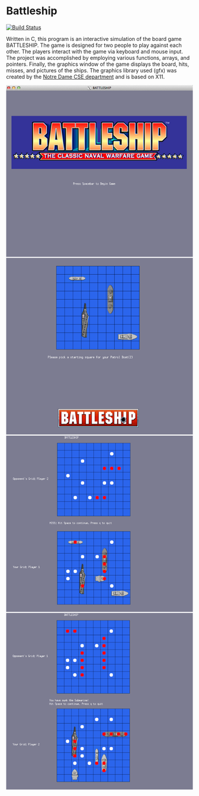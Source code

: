 # Battleship

[![Build Status](https://travis-ci.org/willmarkley/Battleship.svg?branch=master)](https://travis-ci.org/willmarkley/Battleship)  

Written in C, this program is an interactive simulation of the board game BATTLESHIP. The game is designed for two people to play against each other. The players interact with the game via keyboard and mouse input. The project was accomplished by employing various functions, arrays, and pointers. Finally, the graphics window of the game displays the board, hits, misses, and pictures of the ships. The graphics library used (gfx) was created by the [Notre Dame CSE department](http://cse.nd.edu) and is based on X11.

![battleship1](https://raw.githubusercontent.com/willmarkley/willmarkley.com/master/img/battleship1.png)  
![battleship2](https://raw.githubusercontent.com/willmarkley/willmarkley.com/master/img/battleship2.png)  
![battleship3](https://raw.githubusercontent.com/willmarkley/willmarkley.com/master/img/battleship3.png)  
![battleship4](https://raw.githubusercontent.com/willmarkley/willmarkley.com/master/img/battleship4.png)  
